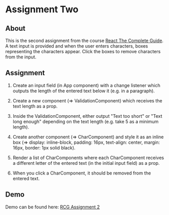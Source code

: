 # Assignment Two

## About

This is the second assignment from the course [React The Complete Guide](https://www.udemy.com/course/react-the-complete-guide-incl-redux). A text input is provided and when the user enters characters, boxes representing the characters appear. Click the boxes to remove characters from the input.

## Assignment

1. Create an input field (in App component) with a change listener which outputs the length of the entered text below it (e.g. in a paragraph).

2. Create a new component (=> ValidationComponent) which receives the text length as a prop.

3. Inside the ValidationComponent, either output "Text too short" or "Text long enough" depending on the text length (e.g. take 5 as a minimum length).

4. Create another component (=> CharComponent) and style it as an inline box (=> display: inline-block, padding: 16px, text-align: center, margin: 16px, border: 1px solid black).

5. Render a list of CharComponents where each CharComponent receives a different letter of the entered text (in the initial input field) as a prop.

6. When you click a CharComponent, it should be removed from the entered text.

## Demo

Demo can be found here: [RCG Assignment 2](https://daniel-schroeder-dev.github.io/rcg-assignment-2)